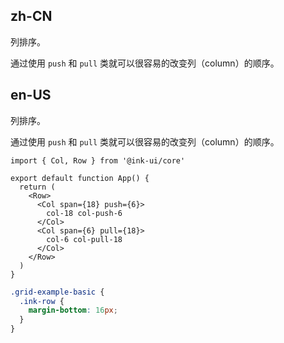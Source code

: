 ## zh-CN

列排序。

通过使用 `push` 和 `pull` 类就可以很容易的改变列（column）的顺序。

## en-US

列排序。

通过使用 `push` 和 `pull` 类就可以很容易的改变列（column）的顺序。

```tsx
import { Col, Row } from '@ink-ui/core'

export default function App() {
  return (
    <Row>
      <Col span={18} push={6}>
        col-18 col-push-6
      </Col>
      <Col span={6} pull={18}>
        col-6 col-pull-18
      </Col>
    </Row>
  )
}
```

```scss
.grid-example-basic {
  .ink-row {
    margin-bottom: 16px;
  }
}
```
